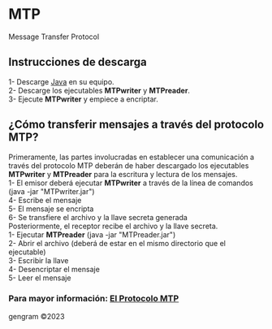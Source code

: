 # MTP
Message Transfer Protocol
## Instrucciones de descarga
1- Descarge [Java](https://www.java.com/en/download/) en su equipo.\
2- Descarge los ejecutables __MTPwriter__ y __MTPreader__.\
3- Ejecute __MTPwriter__ y empiece a encriptar.
## ¿Cómo transferir mensajes a través del protocolo MTP?
Primeramente, las partes involucradas en establecer una comunicación a través del protocolo MTP deberán de haber descargado los ejecutables __MTPwriter__ y __MTPreader__ para la escritura y lectura de los mensajes.\
1- El emisor deberá ejecutar __MTPwriter__ a través de la línea de comandos (java -jar "MTPwriter.jar")\
4- Escribe el mensaje\
5- El mensaje se encripta\
6- Se transfiere el archivo y la llave secreta generada\
Posteriormente, el receptor recibe el archivo y la llave secreta.\
1- Ejecutar __MTPreader__ (java -jar "MTPreader.jar")\
2- Abrir el archivo (deberá de estar en el mismo directorio que el ejecutable)\
3- Escribir la llave\
4- Desencriptar el mensaje\
5- Leer el mensaje
### Para mayor información: [El Protocolo MTP](https://docs.google.com/document/d/e/2PACX-1vTf7jOA-6RzPAun4pg9cNOq2YFjnClUc6e2jnNv3lMlHcqKmA3GF4kXPWkOdwIq4VUjKvcAQMHFziKz/pub)
gengram ©2023

